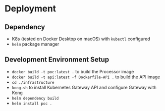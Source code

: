 # Deployment

## Dependency
* K8s (tested on Docker Desktop on macOS) with `kubectl` configured
* `helm` package manager

## Development Environment Setup
* `docker build -t poc:latest .` to build the Processor image
* `docker build -t api:latest -f Dockerfile-API .` to build the API image
* `cd ./infrastructure`
* `kong.sh` to install Kubernetes Gateway API and configure Gateway with Kong
* `helm dependency build`
* `helm install poc .`